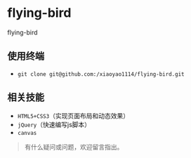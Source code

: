 # flying-bird
flying-bird





## 使用终端
- `git clone git@github.com:/xiaoyao1114/flying-bird.git`


## 相关技能
- `HTML5+CSS3`（实现页面布局和动态效果）
- `jQuery`（快速编写js脚本）
- `canvas`





> 有什么疑问或问题，欢迎留言指出。
